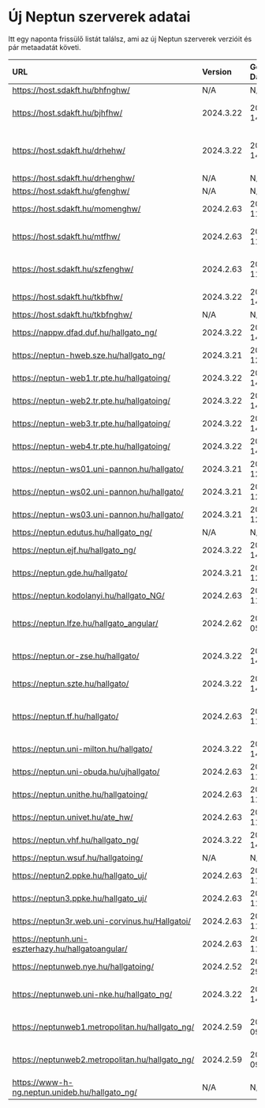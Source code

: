 # Új Neptun szerverek adatai

Itt egy naponta frissülő listát találsz, ami az új Neptun szerverek verzióit és pár metaadatát követi.

| URL                                                | Version   | Generation Date     | Organization Name                             | Captcha Required |
|:-------------------------------------------------|:--------|:------------------|:--------------------------------------------|:---------------|
| https://host.sdakft.hu/bhfnghw/                    | N/A       | N/A                 | N/A                                           | N/A              |
| https://host.sdakft.hu/bjhfhw/                     | 2024.3.22 | 2025-02-14T12:53:46 | Brenner János Hittudományi Főiskola           | 3                |
| https://host.sdakft.hu/drhehw/                     | 2024.3.22 | 2025-02-14T12:53:46 | Debreceni Református Hittudományi Egyetem     | 3                |
| https://host.sdakft.hu/drhenghw/                   | N/A       | N/A                 | N/A                                           | N/A              |
| https://host.sdakft.hu/gfenghw/                    | N/A       | N/A                 | N/A                                           | N/A              |
| https://host.sdakft.hu/momenghw/                   | 2024.2.63 | 2025-02-11T15:08:03 | Moholy-Nagy Művészeti Egyetem                 | 3                |
| https://host.sdakft.hu/mtfhw/                      | 2024.2.63 | 2025-02-11T15:08:03 | Magyar Táncművészeti Egyetem                  | 3                |
| https://host.sdakft.hu/szfenghw/                   | 2024.2.63 | 2025-02-11T15:08:03 | Színház- és Filmművészeti Egyetem             | 3                |
| https://host.sdakft.hu/tkbfhw/                     | 2024.3.22 | 2025-02-14T12:53:46 | A Tan Kapuja Buddhista Főiskola               | 3                |
| https://host.sdakft.hu/tkbfnghw/                   | N/A       | N/A                 | N/A                                           | N/A              |
| https://nappw.dfad.duf.hu/hallgato_ng/             | 2024.3.22 | 2025-02-14T12:53:46 | Dunaújvárosi Egyetem                          | 3                |
| https://neptun-hweb.sze.hu/hallgato_ng/            | 2024.3.21 | 2025-02-12T13:51:11 | Széchenyi István Egyetem                      | 3                |
| https://neptun-web1.tr.pte.hu/hallgatoing/         | 2024.3.22 | 2025-02-14T12:53:46 | Pécsi Tudományegyetem                         | 3                |
| https://neptun-web2.tr.pte.hu/hallgatoing/         | 2024.3.22 | 2025-02-14T12:53:46 | Pécsi Tudományegyetem                         | 3                |
| https://neptun-web3.tr.pte.hu/hallgatoing/         | 2024.3.22 | 2025-02-14T12:53:46 | Pécsi Tudományegyetem                         | 3                |
| https://neptun-web4.tr.pte.hu/hallgatoing/         | 2024.3.22 | 2025-02-14T12:53:46 | Pécsi Tudományegyetem                         | 3                |
| https://neptun-ws01.uni-pannon.hu/hallgato/        | 2024.3.21 | 2025-02-12T13:51:11 | Pannon Egyetem                                | 3                |
| https://neptun-ws02.uni-pannon.hu/hallgato/        | 2024.3.21 | 2025-02-12T13:51:11 | Pannon Egyetem                                | 3                |
| https://neptun-ws03.uni-pannon.hu/hallgato/        | 2024.3.21 | 2025-02-12T13:51:11 | Pannon Egyetem                                | 3                |
| https://neptun.edutus.hu/hallgato_ng/              | N/A       | N/A                 | N/A                                           | N/A              |
| https://neptun.ejf.hu/hallgato_ng/                 | 2024.3.22 | 2025-02-14T12:53:46 | Eötvös József Főiskola                        | 3                |
| https://neptun.gde.hu/hallgato/                    | 2024.3.21 | 2025-02-12T13:51:11 | Gábor Dénes Egyetem                           | 3                |
| https://neptun.kodolanyi.hu/hallgato_NG/           | 2024.2.63 | 2025-02-11T15:08:03 | Kodolányi János Egyetem                       | 1                |
| https://neptun.lfze.hu/hallgato_angular/           | 2024.2.62 | 2025-02-05T11:54:53 | Liszt Ferenc Zeneművészeti Egyetem            | 3                |
| https://neptun.or-zse.hu/hallgato/                 | 2024.3.22 | 2025-02-14T12:53:46 | Országos Rabbiképző - Zsidó Egyetem           | 3                |
| https://neptun.szte.hu/hallgato/                   | 2024.3.22 | 2025-02-14T12:53:46 | Szegedi Tudományegyetem                       | 3                |
| https://neptun.tf.hu/hallgato/                     | 2024.2.63 | 2025-02-11T15:08:03 | Magyar Testnevelési és Sporttudományi Egyetem | 3                |
| https://neptun.uni-milton.hu/hallgato/             | 2024.3.22 | 2025-02-14T12:53:46 | Milton Friedman Egyetem                       | 3                |
| https://neptun.uni-obuda.hu/ujhallgato/            | 2024.2.63 | 2025-02-11T15:08:03 | Óbudai Egyetem                                | 3                |
| https://neptun.unithe.hu/hallgatoing/              | 2024.2.63 | 2025-02-11T15:08:03 | Tokaj-Hegyalja Egyetem                        | 1                |
| https://neptun.univet.hu/ate_hw/                   | 2024.2.63 | 2025-02-11T15:08:03 | Állatorvostudományi Egyetem                   | 3                |
| https://neptun.vhf.hu/hallgato_ng/                 | 2024.3.22 | 2025-02-14T12:53:46 | Veszprémi Érseki Főiskola                     | 3                |
| https://neptun.wsuf.hu/hallgatoing/                | N/A       | N/A                 | N/A                                           | N/A              |
| https://neptun2.ppke.hu/hallgato_uj/               | 2024.2.63 | 2025-02-11T15:08:03 | Pázmány Péter Katolikus Egyetem               | 3                |
| https://neptun3.ppke.hu/hallgato_uj/               | 2024.2.63 | 2025-02-11T15:08:03 | Pázmány Péter Katolikus Egyetem               | 3                |
| https://neptun3r.web.uni-corvinus.hu/Hallgatoi/    | 2024.2.63 | 2025-02-11T15:08:03 | Budapesti Corvinus Egyetem                    | 3                |
| https://neptunh.uni-eszterhazy.hu/hallgatoangular/ | 2024.2.63 | 2025-02-11T15:08:03 | Eszterházy Károly Katolikus Egyetem           | 3                |
| https://neptunweb.nye.hu/hallgatoing/              | 2024.2.52 | 2024-11-29T08:56:55 | Nyíregyházi Egyetem                           | 3                |
| https://neptunweb.uni-nke.hu/hallgato_ng/          | 2024.3.22 | 2025-02-14T12:53:46 | Nemzeti Közszolgálati Egyetem                 | 3                |
| https://neptunweb1.metropolitan.hu/hallgato_ng/    | 2024.2.59 | 2025-01-09T09:39:10 | Budapesti Metropolitan Egyetem                | 3                |
| https://neptunweb2.metropolitan.hu/hallgato_ng/    | 2024.2.59 | 2025-01-09T09:39:10 | Budapesti Metropolitan Egyetem                | 3                |
| https://www-h-ng.neptun.unideb.hu/hallgato_ng/     | N/A       | N/A                 | N/A                                           | N/A              |